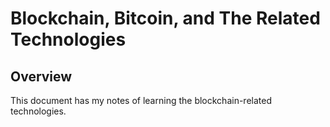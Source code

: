 # Blockchain, Bitcoin, and The Related Technologies

## Overview

This document has my notes of learning the blockchain-related technologies.
